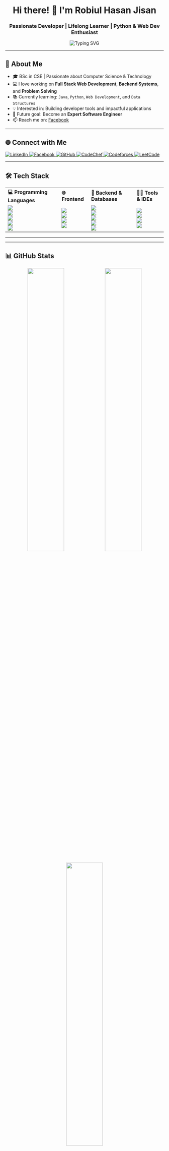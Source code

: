 <h1 align="center">Hi there! 👋 I'm Robiul Hasan Jisan</h1>
<h3 align="center">Passionate Developer | Lifelong Learner | Python & Web Dev Enthusiast</h3>

<p align="center">
  <img src="https://readme-typing-svg.herokuapp.com?font=Fira+Code&size=22&pause=1000&center=true&width=435&lines=Python+%7C+Java+%7C+Web+Developer;Passionate+about+learning+new+tech;Loves+Problem+Solving+%F0%9F%A7%90;Explore+%7C+Build+%7C+Repeat" alt="Typing SVG" />
</p>

---

## 🚀 About Me

- 🎓 BSc in CSE | Passionate about Computer Science & Technology
- 💻 I love working on **Full Stack Web Development**, **Backend Systems**, and **Problem Solving**
- 📚 Currently learning: `Java`, `Python`, `Web Development`, and `Data Structures`
- 💡 Interested in: Building developer tools and impactful applications
- 🎯 Future goal: Become an **Expert Software Engineer**
- 📫 Reach me on: [Facebook](https://www.facebook.com/robiulhasa88/)

---

## 🌐 Connect with Me

<p align="left">
  <a href="https://www.linkedin.com/in/robiul-hasan-45766228b/" target="_blank" rel="noopener noreferrer">
    <img src="https://img.shields.io/badge/LinkedIn-0077B5?style=flat&logo=linkedin&logoColor=white" alt="LinkedIn"/>
  </a>
  
  <a href="https://www.facebook.com/robiulhasa88/" target="_blank" rel="noopener noreferrer">
    <img src="https://img.shields.io/badge/Facebook-1877F2?style=flat&logo=facebook&logoColor=white" alt="Facebook"/>
  </a>
  
  <a href="https://github.com/RoBiul-Hasan-Jisan" target="_blank" rel="noopener noreferrer">
    <img src="https://img.shields.io/badge/GitHub-181717?style=flat&logo=github&logoColor=white" alt="GitHub"/>
  </a>

  <a href="https://www.codechef.com/users/ro_biul_hasan" target="_blank" rel="noopener noreferrer">
    <img src="https://img.shields.io/badge/CodeChef-5B4638?style=flat&logo=codechef&logoColor=white" alt="CodeChef"/>
  </a>

  <a href="https://codeforces.com/profile/iamrobiulhasan" target="_blank" rel="noopener noreferrer">
    <img src="https://img.shields.io/badge/Codeforces-1F8ACB?style=flat&logo=codeforces&logoColor=white" alt="Codeforces"/>
  </a>

  <a href="#" target="_blank" rel="noopener noreferrer">
    <img src="https://img.shields.io/badge/LeetCode-000000?style=flat&logo=leetcode&logoColor=yellow" alt="LeetCode"/>
  </a>
</p>


---

## 🛠️ Tech Stack

<table>
  <tr>
    <td><strong>💻 Programming Languages</strong></td>
    <td><strong>🌐 Frontend</strong></td>
    <td><strong>🧰 Backend & Databases</strong></td>
    <td><strong>🧑‍💻 Tools & IDEs</strong></td>
  </tr>
  <tr>
    <td>
      <img src="https://img.shields.io/badge/C-00599C?style=flat&logo=c&logoColor=white" />
      <br>
      <img src="https://img.shields.io/badge/C++-00599C?style=flat&logo=c%2B%2B&logoColor=white" />
      <br>
      <img src="https://img.shields.io/badge/Java-ED8B00?style=flat&logo=java&logoColor=white" />
      <br>
      <img src="https://img.shields.io/badge/Python-3776AB?style=flat&logo=python&logoColor=white" />
      <br>
      <img src="https://img.shields.io/badge/JavaScript-F7DF1E?style=flat&logo=javascript&logoColor=black" />
    </td>
    <td>
      <img src="https://img.shields.io/badge/HTML5-E34F26?style=flat&logo=html5&logoColor=white" />
      <br>
      <img src="https://img.shields.io/badge/CSS3-1572B6?style=flat&logo=css3&logoColor=white" />
      <br>
      <img src="https://img.shields.io/badge/React-61DAFB?style=flat&logo=react&logoColor=black" />
      <br>
      <img src="https://img.shields.io/badge/Tailwind-06B6D4?style=flat&logo=tailwindcss&logoColor=white" />
    </td>
    <td>
      <img src="https://img.shields.io/badge/Node.js-339933?style=flat&logo=nodedotjs&logoColor=white" />
      <br>
      <img src="https://img.shields.io/badge/Flask-000000?style=flat&logo=flask&logoColor=white" />
      <br>
      <img src="https://img.shields.io/badge/PHP-777BB4?style=flat&logo=php&logoColor=white" />
      <br>
      <img src="https://img.shields.io/badge/MySQL-00758F?style=flat&logo=mysql&logoColor=white" />
      <br>
      <img src="https://img.shields.io/badge/MongoDB-47A248?style=flat&logo=mongodb&logoColor=white" />
    </td>
    <td>
      <img src="https://img.shields.io/badge/Git-F05032?style=flat&logo=git&logoColor=white" />
      <br>
      <img src="https://img.shields.io/badge/VS_Code-007ACC?style=flat&logo=visualstudiocode&logoColor=white" />
      <br>
      <img src="https://img.shields.io/badge/XAMPP-FB7A24?style=flat&logo=xampp&logoColor=white" />
      <br>
      <img src="https://img.shields.io/badge/Docker-2496ED?style=flat&logo=docker&logoColor=white" />
    </td>
  </tr>
</table>

---

---

## 📊 GitHub Stats

<p align="center">
  <img src="https://github-readme-stats.vercel.app/api?username=RoBiul-Hasan-Jisan&show_icons=true&theme=tokyonight&hide_border=true" width="48%" />
  <img src="https://github-readme-streak-stats.herokuapp.com/?user=RoBiul-Hasan-Jisan&theme=tokyonight&hide_border=true" width="48%" />
</p>

<p align="center">
  <img src="https://github-readme-stats.vercel.app/api/top-langs/?username=RoBiul-Hasan-Jisan&layout=compact&theme=tokyonight&hide_border=true&langs_count=20" width="48%" />
</p>


---
<p align="center"> <img src="https://github-profile-trophy.vercel.app/?username=RoBiul-Hasan-Jisan&theme=tokyonight&margin-w=15&no-bg=true&title=Stars,Followers,Commit,Repositories,PullRequest,Issues,Contributed" /> </p>
![Profile views](https://profile-counter.glitch.me/RoBiul-Hasan-Jisan/count.svg)


## 📈 Contribution Graph

<p align="center">
  <img src="https://github-readme-activity-graph.vercel.app/graph?username=RoBiul-Hasan-Jisan&theme=tokyo-night&hide_border=true" alt="GitHub Contribution Graph" />
</p>

<p align="center">
  🚀 Always curious, always building  
  🔥 Let's build the future together!
</p>

